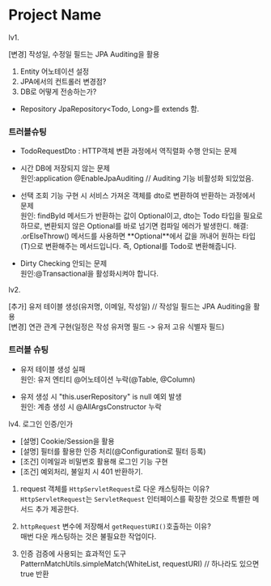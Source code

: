 # Project Name

lv1.  

[변경] 작성일, 수정일 필드는 JPA Auditing을 활용

1. Entity 어노테이션 설정 
2. JPA에서의 컨트롤러 변경점?
3. DB로 어떻게 전송하는가?
- Repository JpaRepository<Todo, Long>를 extends 함.

### 트러블슈팅

- TodoRequestDto : HTTP객체 변환 과정에서 역직렬화 수행 안되는 문제

- 시간 DB에 저장되지 않는 문제   
원인:application @EnableJpaAuditing // Auditing 기능 비활성화 되있었음.
 
- 선택 조회 기능 구현 시 서비스 가져온 객체를 dto로 변환하여 반환하는 과정에서 문제   
원인: findById 메서드가 반환하는 값이 Optional<Todo>이고, dto는 Todo 타입을 필요로 하므로, 변환되지 않은 Optional<Todo>를 바로 넘기면 컴파일 에러가 발생한디.
해결: .orElseThrow() 메서드를 사용하면 **Optional<T>**에서 값을 꺼내어 원하는 타입(T)으로 변환해주는 메서드입니다. 즉, Optional<Todo>를 Todo로 변환해줍니다.

- Dirty Checking 안되는 문제   
  원인:@Transactional을 활성화시켜야 합니다.

lv2.

[추가] 유저 테이블 생성(유저명, 이메일, 작성일) // 작성일 필드는 JPA Auditing을 활용   
[변경] 연관 관계 구현(일정은 작성 유저명 필드 -> 유저 고유 식별자 필드)

### 트러블 슈팅

- 유저 테이블 생성 실패   
원인: 유저 엔티티 @어노테이션 누락(@Table, @Column)


- 유저 생성 시 "this.userRepository" is null 예외 발생   
원인: 계층 생성 시 @AllArgsConstructor 누락



lv4. 로그인 인증/인가

- [설명] Cookie/Session을 활용
- [설명] 필터를 활용한 인증 처리(@Configuration로 필터 등록)
- [조건] 이메일과 비밀번호 활용해 로그인 기능 구현
- [조건] 예외처리, 불일치 시 401 반환하기.

1. request 객체를 `HttpServletRequest`로 다운 캐스팅하는 이유?   
`HttpServletRequest`는 `ServletRequest` 인터페이스를 확장한 것으로 특별한 메서드 추가 제공한다.

2. `httpRequest` 변수에 저장해서 `getRequestURI()`호출하는 이유?   
매번 다운 캐스팅하는 것은 불필요한 작업이다.

3. 인증 검증에 사용되는 효과적인 도구
PatternMatchUtils.simpleMatch(WhiteList, requestURI) // 하나라도 있으면 true 반환


